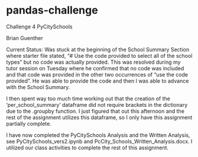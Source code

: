 # pandas-challenge
Challenge 4 PyCitySchools

Brian Guenther

Current Status:
Was stuck at the beginning of the School Summary Section where starter file stated,  “# Use the code provided to select all of the school types” but no code was actually provided.  This was resolved during my tutor session on Tuesday where he confirmed that no code was included and that code was provided in the other two occurrences of “use the code provided”.  He was able to provide the code and then I was able to advance with the School Summary.

I then spent way too much time working out that the creation of the ‘per_school_summary’ dataframe did not require brackets in the dictionary due to the .groupby function.  I just figured that out this afternoon and the rest of the assignment utilizes this dataframe,  so I only have this assignment partially complete.  

I have now completed the PyCitySchools Analysis and the Written Analysis, see PyCitySchools_vers2.ipynb and PcCity_Schools_Written_Analysis.docx.  I utilized our class activities to complete the rest of this assignment.
